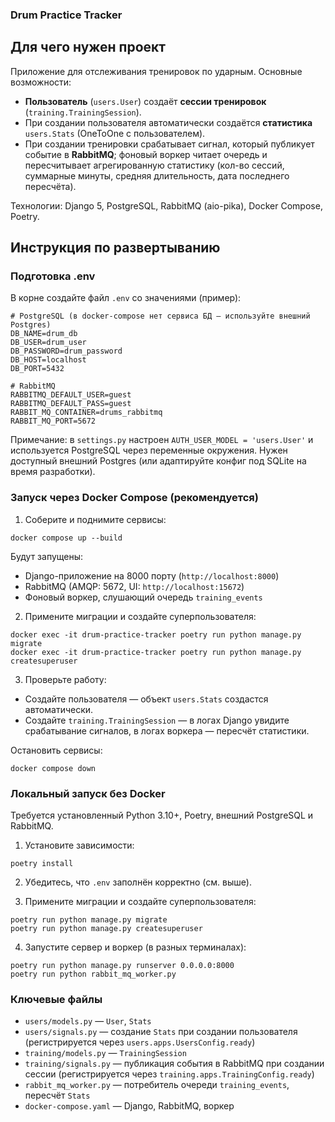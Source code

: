 ### Drum Practice Tracker

## Для чего нужен проект
Приложение для отслеживания тренировок по ударным. Основные возможности:
- **Пользователь** (`users.User`) создаёт **сессии тренировок** (`training.TrainingSession`).
- При создании пользователя автоматически создаётся **статистика** `users.Stats` (OneToOne с пользователем).
- При создании тренировки срабатывает сигнал, который публикует событие в **RabbitMQ**; фоновый воркер читает очередь и пересчитывает агрегированную статистику (кол-во сессий, суммарные минуты, средняя длительность, дата последнего пересчёта).

Технологии: Django 5, PostgreSQL, RabbitMQ (aio-pika), Docker Compose, Poetry.

## Инструкция по развертыванию

### Подготовка .env
В корне создайте файл `.env` со значениями (пример):
```
# PostgreSQL (в docker-compose нет сервиса БД — используйте внешний Postgres)
DB_NAME=drum_db
DB_USER=drum_user
DB_PASSWORD=drum_password
DB_HOST=localhost
DB_PORT=5432

# RabbitMQ
RABBITMQ_DEFAULT_USER=guest
RABBITMQ_DEFAULT_PASS=guest
RABBIT_MQ_CONTAINER=drums_rabbitmq
RABBIT_MQ_PORT=5672
```

Примечание: в `settings.py` настроен `AUTH_USER_MODEL = 'users.User'` и используется PostgreSQL через переменные окружения. Нужен доступный внешний Postgres (или адаптируйте конфиг под SQLite на время разработки).

### Запуск через Docker Compose (рекомендуется)
1) Соберите и поднимите сервисы:
```
docker compose up --build
```
Будут запущены:
- Django-приложение на 8000 порту (`http://localhost:8000`)
- RabbitMQ (AMQP: 5672, UI: `http://localhost:15672`)
- Фоновый воркер, слушающий очередь `training_events`

2) Примените миграции и создайте суперпользователя:
```
docker exec -it drum-practice-tracker poetry run python manage.py migrate
docker exec -it drum-practice-tracker poetry run python manage.py createsuperuser
```

3) Проверьте работу:
- Создайте пользователя — объект `users.Stats` создастся автоматически.
- Создайте `training.TrainingSession` — в логах Django увидите срабатывание сигналов, в логах воркера — пересчёт статистики.

Остановить сервисы:
```
docker compose down
```

### Локальный запуск без Docker
Требуется установленный Python 3.10+, Poetry, внешний PostgreSQL и RabbitMQ.

1) Установите зависимости:
```
poetry install
```

2) Убедитесь, что `.env` заполнён корректно (см. выше).

3) Примените миграции и создайте суперпользователя:
```
poetry run python manage.py migrate
poetry run python manage.py createsuperuser
```

4) Запустите сервер и воркер (в разных терминалах):
```
poetry run python manage.py runserver 0.0.0.0:8000
poetry run python rabbit_mq_worker.py
```

### Ключевые файлы
- `users/models.py` — `User`, `Stats`
- `users/signals.py` — создание `Stats` при создании пользователя (регистрируется через `users.apps.UsersConfig.ready`)
- `training/models.py` — `TrainingSession`
- `training/signals.py` — публикация события в RabbitMQ при создании сессии (регистрируется через `training.apps.TrainingConfig.ready`)
- `rabbit_mq_worker.py` — потребитель очереди `training_events`, пересчёт `Stats`
- `docker-compose.yaml` — Django, RabbitMQ, воркер


